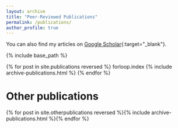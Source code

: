 ```yaml
---
layout: archive
title: "Peer-Reviewed Publications"
permalink: /publications/
author_profile: true
---
```


You can also find my articles on [Google Scholar](https://scholar.google.co.uk/citations?user=orC_dKIAAAAJ&hl=fr&oi=ao){:target="_blank"}.

{% include base_path %}

{% for post in site.publications reversed %} 
  forloop.index {% include archive-publications.html %} 
{% endfor %}

# Other publications

{% for post in site.otherpublications reversed %}{% include archive-publications.html %}{% endfor %}


